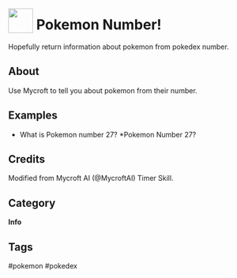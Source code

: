# <img src='https://raw.githack.com/FortAwesome/Font-Awesome/master/svgs/solid/stopwatch.svg' card_color='#40DBB0' width='50' height='50' style='vertical-align:bottom'/> Pokemon Number!
Hopefully return information about pokemon from pokedex number.

## About 
Use Mycroft to tell you about pokemon from their number.


## Examples 
* What is Pokemon number 27?
*Pokemon Number 27?
 
## Credits 
Modified from Mycroft AI (@MycroftAI) Timer Skill.

## Category
**Info**

## Tags
#pokemon
#pokedex
